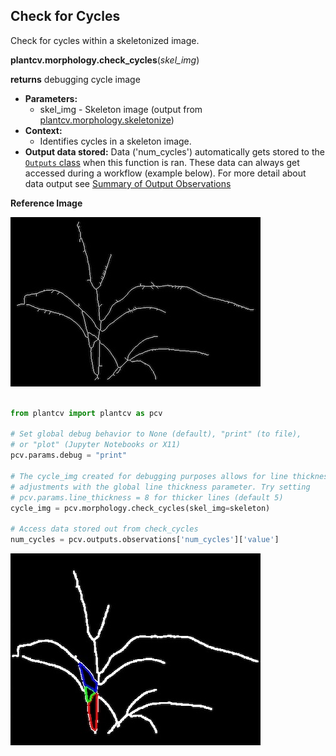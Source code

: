 ## Check for Cycles

Check for cycles within a skeletonized image. 

**plantcv.morphology.check_cycles**(*skel_img*)

**returns** debugging cycle image

- **Parameters:**
    - skel_img - Skeleton image (output from [plantcv.morphology.skeletonize](skeletonize.md))
- **Context:**
    - Identifies cycles in a skeleton image. 
- **Output data stored:** Data ('num_cycles') automatically gets stored to the [`Outputs` class](outputs.md) when this function is ran. 
    These data can always get accessed during a workflow (example below). For more detail about data output see [Summary of Output Observations](output_measurements.md#summary-of-output-observations)
    

**Reference Image**
 
![Screenshot](img/documentation_images/check_cycles/skeleton.jpg)

```python

from plantcv import plantcv as pcv

# Set global debug behavior to None (default), "print" (to file), 
# or "plot" (Jupyter Notebooks or X11)
pcv.params.debug = "print"

# The cycle_img created for debugging purposes allows for line thickness 
# adjustments with the global line thickness parameter. Try setting 
# pcv.params.line_thickness = 8 for thicker lines (default 5)
cycle_img = pcv.morphology.check_cycles(skel_img=skeleton)

# Access data stored out from check_cycles
num_cycles = pcv.outputs.observations['num_cycles']['value']

```

![Screenshot](img/documentation_images/check_cycles/plot_cycles.jpg)
